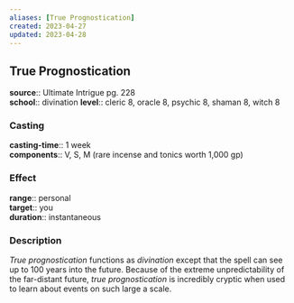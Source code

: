 ```yaml
---
aliases: [True Prognostication]
created: 2023-04-27
updated: 2023-04-28
---
```


## True Prognostication

**source**:: Ultimate Intrigue pg. 228  
**school**:: divination
**level**:: cleric 8, oracle 8, psychic 8, shaman 8, witch 8

### Casting

**casting-time**:: 1 week  
**components**:: V, S, M (rare incense and tonics worth 1,000 gp)

### Effect

**range**:: personal  
**target**:: you  
**duration**:: instantaneous

### Description

*True prognostication* functions as *divination* except that the spell can see up to 100 years into the future. Because of the extreme unpredictability of the far-distant future, *true prognostication* is incredibly cryptic when used to learn about events on such large a scale.
